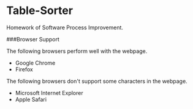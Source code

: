 # Table-Sorter

Homework of Software Process Improvement.

###Browser Support

The following browsers perform well with the webpage.

  - Google Chrome
  - Firefox

The following browsers don't support some characters in the webpage.

  - Microsoft Internet Explorer
  - Apple Safari
